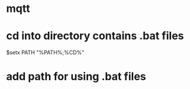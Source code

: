 # mqtt

# cd into directory contains .bat files

$setx PATH "%PATH%;%CD%"

# add path for using .bat files

